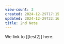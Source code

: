 ```yaml
---
view-count: 3
created: 2024-12-29T17:15
updated: 2024-12-29T22:16
title: 2nd Note
---
```

We link to [[test2]] here.